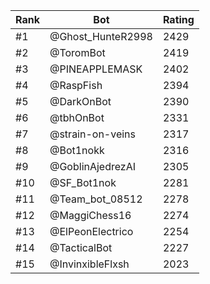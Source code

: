 Rank|Bot|Rating
---|---|---
#1|@Ghost_HunteR2998|2429
#2|@ToromBot|2419
#3|@PINEAPPLEMASK|2402
#4|@RaspFish|2394
#5|@DarkOnBot|2390
#6|@tbhOnBot|2331
#7|@strain-on-veins|2317
#8|@Bot1nokk|2316
#9|@GoblinAjedrezAI|2305
#10|@SF_Bot1nok|2281
#11|@Team_bot_08512|2278
#12|@MaggiChess16|2274
#13|@ElPeonElectrico|2254
#14|@TacticalBot|2227
#15|@InvinxibleFlxsh|2023

